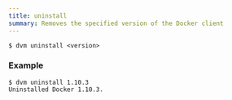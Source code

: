 ```yaml
---
title: uninstall
summary: Removes the specified version of the Docker client
---
```


```
$ dvm uninstall <version>
```

### Example

```
$ dvm uninstall 1.10.3
Uninstalled Docker 1.10.3.
```
